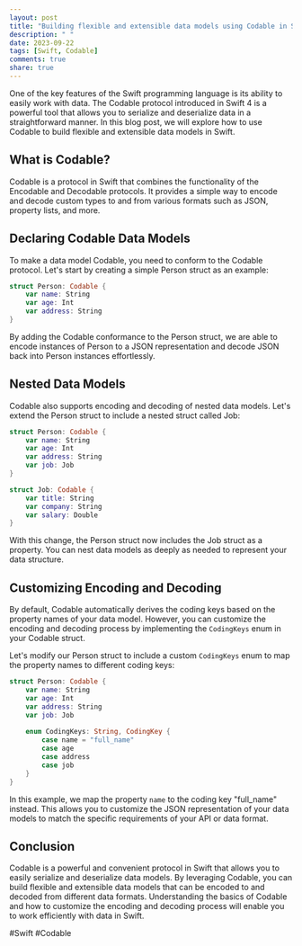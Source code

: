 ```yaml
---
layout: post
title: "Building flexible and extensible data models using Codable in Swift"
description: " "
date: 2023-09-22
tags: [Swift, Codable]
comments: true
share: true
---
```


One of the key features of the Swift programming language is its ability to easily work with data. The Codable protocol introduced in Swift 4 is a powerful tool that allows you to serialize and deserialize data in a straightforward manner. In this blog post, we will explore how to use Codable to build flexible and extensible data models in Swift.

## What is Codable?

Codable is a protocol in Swift that combines the functionality of the Encodable and Decodable protocols. It provides a simple way to encode and decode custom types to and from various formats such as JSON, property lists, and more.

## Declaring Codable Data Models

To make a data model Codable, you need to conform to the Codable protocol. Let's start by creating a simple Person struct as an example:

```swift
struct Person: Codable {
    var name: String
    var age: Int
    var address: String
}
```

By adding the Codable conformance to the Person struct, we are able to encode instances of Person to a JSON representation and decode JSON back into Person instances effortlessly.

## Nested Data Models

Codable also supports encoding and decoding of nested data models. Let's extend the Person struct to include a nested struct called Job:

```swift
struct Person: Codable {
    var name: String
    var age: Int
    var address: String
    var job: Job
}

struct Job: Codable {
    var title: String
    var company: String
    var salary: Double
}
```

With this change, the Person struct now includes the Job struct as a property. You can nest data models as deeply as needed to represent your data structure.

## Customizing Encoding and Decoding

By default, Codable automatically derives the coding keys based on the property names of your data model. However, you can customize the encoding and decoding process by implementing the `CodingKeys` enum in your Codable struct.

Let's modify our Person struct to include a custom `CodingKeys` enum to map the property names to different coding keys:

```swift
struct Person: Codable {
    var name: String
    var age: Int
    var address: String
    var job: Job
    
    enum CodingKeys: String, CodingKey {
        case name = "full_name"
        case age
        case address
        case job
    }
}
```

In this example, we map the property `name` to the coding key "full_name" instead. This allows you to customize the JSON representation of your data models to match the specific requirements of your API or data format.

## Conclusion

Codable is a powerful and convenient protocol in Swift that allows you to easily serialize and deserialize data models. By leveraging Codable, you can build flexible and extensible data models that can be encoded to and decoded from different data formats. Understanding the basics of Codable and how to customize the encoding and decoding process will enable you to work efficiently with data in Swift.

#Swift #Codable